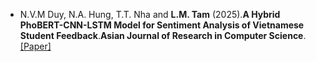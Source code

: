 <!-- - <strong>S. Li</strong>, X. Yang*, K. Fan, A. Cao*, Y. Liu, and C. Wang (2024). Label Noise-Robust Learning for Microseismic Arrival Time Picking. <strong>In Revision.</strong> [[Code]](https://github.com/senli1073/LNRL)

- X. Yang, <strong>S. Li</strong>, A. Cao*, C. Wang*, Y. Liu, X. Bai, and Q. Niu (2023). Deep Transfer Learning for P-wave Arrival Identification and Automatic Seismic Source Location in Underground Mines. <strong>In Revision.</strong>

- <strong>S. Li</strong>, X. Yang*, A. Cao*, C. Wang, Y. Liu, Y. Liu, and Q. Niu (2024). SeisT: A Foundational Deep-Learning Model for Earthquake Monitoring Tasks. <strong>IEEE Transactions on Geoscience and Remote Sensing</strong>. [[Paper]](https://doi.org/10.1109/TGRS.2024.3371503) [[Code]](https://github.com/senli1073/SeisT)

- A. Cao, X. Yang, C. Wang*, <strong>S. Li</strong>, Y. Liu, L. Dou, and Q. Niu (2023). High-Precision Phase Picking and Automatic Source Locating Method for Seismicity in Mines Based on Deep Transfer Learning. <strong>Journal of China Coal Society</strong>. [[Paper]](https://doi.org/10.13225/j.cnki.jccs.2023.0095)

- A. Cao, Y. Liu, X. Yang*, <strong>S. Li</strong>, C. Wang, X. Bai, and Y. Liu (2022). Physical Index and Data Fusion-Driven Method for Coal Burst Prediction in Time Sequence. <strong>Journal of China Coal Society</strong>. [[Paper]](https://doi.org/10.13225/j.cnki.jccs.2022.0680)

- X. Yang, X. Yu, C. Zhang, <strong>S. Li</strong>, and Q. Niu (2021). MineGPS: Battery-Free Localization Base Station for Coal Mine Environment. <strong>IEEE Communications Letters</strong>. [[Paper]](https://doi.org/10.1109/LCOMM.2021.3081593) -->

- N.V.M Duy, N.A. Hung, T.T. Nha and <strong>L.M. Tam</strong> (2025).<strong>A Hybrid PhoBERT-CNN-LSTM Model for Sentiment Analysis of Vietnamese Student Feedback</strong>.<strong>Asian Journal of Research in Computer Science</strong>. [[Paper]](https://journalajrcos.com/index.php/AJRCOS/article/view/639/1413)

